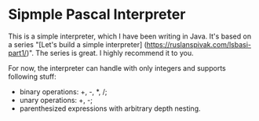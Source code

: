 Sipmple Pascal Interpreter
==========================
This is a simple interpreter, which I have been writing in Java. It's based on a series "[Let's build a simple interpreter] (https://ruslanspivak.com/lsbasi-part1/)". The series is great. I highly recommend it to you.

For now, the interpreter can handle with only integers and supports following stuff:
- binary operations: +, -, *, /;
- unary operations: +, -;
- parenthesized expressions with arbitrary depth nesting.
